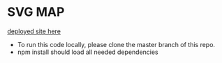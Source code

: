 # SVG MAP

[deployed site here](https://rainbow-kringle-3058b9.netlify.app) 

- To run this code locally, please clone the master branch of this repo.
- npm install should load all needed dependencies


